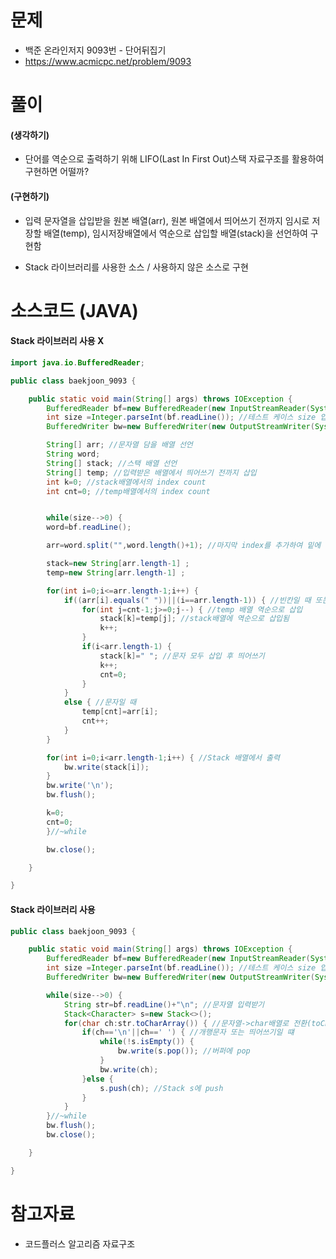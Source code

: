 # 문제

- 백준 온라인저지 9093번 - 단어뒤집기
- https://www.acmicpc.net/problem/9093

# 풀이

#### (생각하기)

- 단어를 역순으로 출력하기 위해 LIFO(Last In First Out)스택 자료구조를 활용하여 구현하면 어떨까?

#### (구현하기)

- 입력 문자열을 삽입받을 원본 배열(arr), 원본 배열에서 띄어쓰기 전까지 임시로 저장할 배열(temp), 임시저장배열에서 역순으로 삽입할 배열(stack)을 선언하여 구현함

- Stack 라이브러리를 사용한 소스 / 사용하지 않은 소스로 구현

# 소스코드 (JAVA)

#### Stack 라이브러리 사용 X

```java
import java.io.BufferedReader;

public class baekjoon_9093 {

	public static void main(String[] args) throws IOException {
		BufferedReader bf=new BufferedReader(new InputStreamReader(System.in));
		int size =Integer.parseInt(bf.readLine()); //테스트 케이스 size 입력
		BufferedWriter bw=new BufferedWriter(new OutputStreamWriter(System.out));

		String[] arr; //문자열 담을 배열 선언
		String word;
		String[] stack; //스택 배열 선언
		String[] temp; //입력받은 배열에서 띄어쓰기 전까지 삽입
		int k=0; //stack배열에서의 index count
		int cnt=0; //temp배열에서의 index count


		while(size-->0) {
		word=bf.readLine();

		arr=word.split("",word.length()+1); //마지막 index를 추가하여 밑에 for문에서

		stack=new String[arr.length-1] ;
		temp=new String[arr.length-1] ;

		for(int i=0;i<=arr.length-1;i++) {
			if((arr[i].equals(" "))||(i==arr.length-1)) { //빈칸일 때 또는 원본배열길이 -1과 i가 같을 때 (마지막값을 stack배열에 추가하기위해)
				for(int j=cnt-1;j>=0;j--) { //temp 배열 역순으로 삽입
					stack[k]=temp[j]; //stack배열에 역순으로 삽입됨
					k++;
				}
				if(i<arr.length-1) {
					stack[k]=" "; //문자 모두 삽입 후 띄어쓰기
					k++;
					cnt=0;
				}
			}
			else { //문자일 때
				temp[cnt]=arr[i];
				cnt++;
			}
		}

		for(int i=0;i<arr.length-1;i++) { //Stack 배열에서 출력
			bw.write(stack[i]);
		}
		bw.write('\n');
		bw.flush();

		k=0;
		cnt=0;
		}//~while

		bw.close();

	}

}
```

#### Stack 라이브러리 사용

```java
public class baekjoon_9093 {

	public static void main(String[] args) throws IOException {
		BufferedReader bf=new BufferedReader(new InputStreamReader(System.in));
		int size =Integer.parseInt(bf.readLine()); //테스트 케이스 size 입력
		BufferedWriter bw=new BufferedWriter(new OutputStreamWriter(System.out));

		while(size-->0) {
			String str=bf.readLine()+"\n"; //문자열 입력받기
			Stack<Character> s=new Stack<>();
			for(char ch:str.toCharArray()) { //문자열->char배열로 전환(toCharArray())
				if(ch=='\n'||ch==' ') { //개행문자 또는 띄어쓰기일 떄
					while(!s.isEmpty()) {
						bw.write(s.pop()); //버퍼에 pop
					}
					bw.write(ch);
				}else {
					s.push(ch); //Stack s에 push
				}
			}
		}//~while
		bw.flush();
		bw.close();

	}

}
```

# 참고자료

- 코드플러스 알고리즘 자료구조
